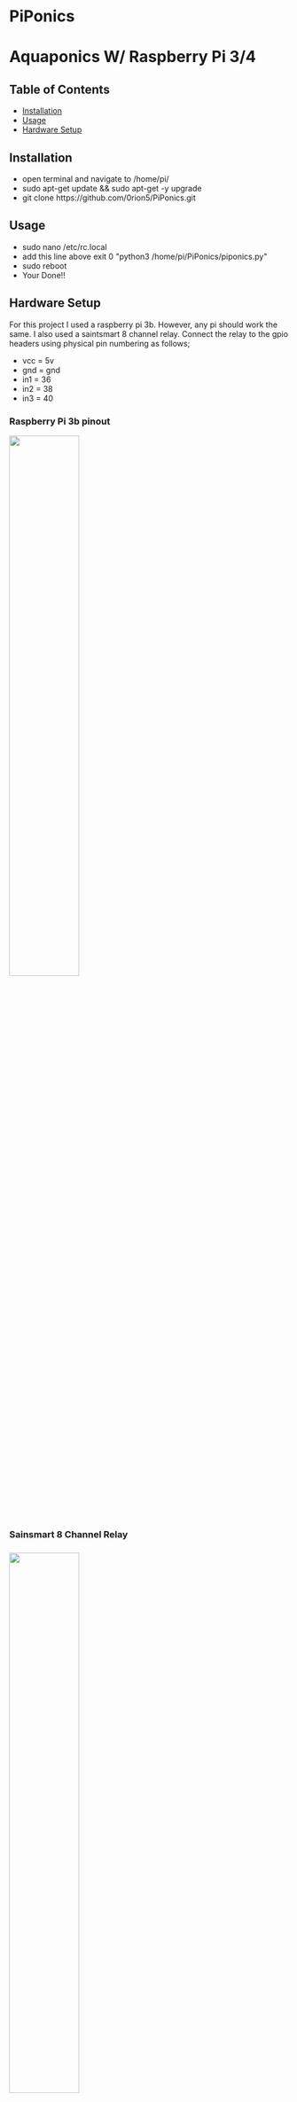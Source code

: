 # PiPonics
<!DOCTYPE html>
<html>
    <head>
        <h1>Aquaponics W/ Raspberry Pi 3/4</h1>
    </head>
    <body>
        <h2>Table of Contents</h2>
        <ul>
            <li><a href="#section1">Installation</a></h2>
            <li><a href="#section2">Usage</a></h2>
            <li><a href="#section3">Hardware Setup</a></h2>
        </ul>
        <h2 id="Section1">Installation</h2>
        <p>
            <ul>
                <li>open terminal and navigate to /home/pi/</li>
                <li>sudo apt-get update && sudo apt-get -y upgrade</li>
                <li>git clone https://github.com/0rion5/PiPonics.git</li>
            </ul>
        </p>
        <h2 id="Section2">Usage</h2>
        <p>
           <ul>
               <li>sudo nano /etc/rc.local</li>
               <li>add this line above exit 0 "python3 /home/pi/PiPonics/piponics.py"</li>
               <li>sudo reboot</li>     
               <li>Your Done!!</li>
           </ul>
        </p>
        <h2 id="Section3">Hardware Setup</h2>
        <p>
            For this project I used a raspberry pi 3b. However, any pi should work the same. I also used a saintsmart 8 channel relay.               Connect the relay to the gpio headers using physical pin numbering as follows;
            <ul>
                <li>vcc  = 5v</li>
                <li>gnd = gnd</li>
                <li>in1  = 36</li>
                <li>in2  = 38</li>
                <li>in3  = 40</li>
            </ul>
            <p>
                <h3>Raspberry Pi 3b pinout</h3>
                <img src="https://i.pinimg.com/originals/84/46/ec/8446eca5728ebbfa85882e8e16af8507.png" width = "50%">
            </p>
            <p>
                <h3>Sainsmart 8 Channel Relay<h3/>
                    <img src = "https://cdn.shopify.com/s/files/1/1978/9859/products/09_12_1024x1024.jpg?v=1502520966" width = "50%">
            </p>
        </p>
    </body>
</html>
